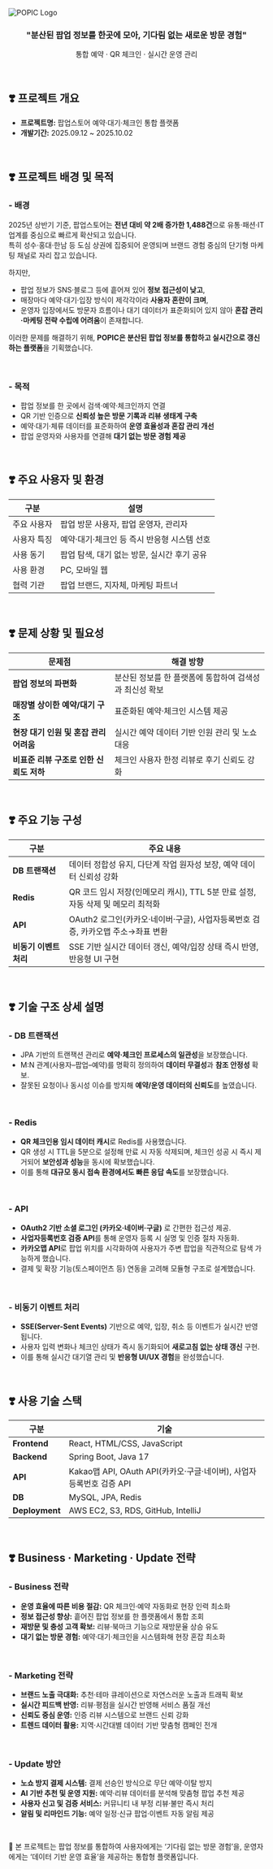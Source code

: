 ![POPIC Logo](/front/public/gitImg.png)
</br>

<h3 align="center">"분산된 팝업 정보를 한곳에 모아, 기다림 없는 새로운 방문 경험"</h3>
<p align="center">통합 예약 · QR 체크인 · 실시간 운영 관리</p>

</br>

## ❣️ 프로젝트 개요

- **프로젝트명:** 팝업스토어 예약·대기·체크인 통합 플랫폼
- **개발기간:** 2025.09.12 ~ 2025.10.02  

</br>

## ❣️ 프로젝트 배경 및 목적

### - 배경
2025년 상반기 기준, 팝업스토어는 **전년 대비 약 2배 증가한 1,488건**으로 유통·패션·IT 업계를 중심으로 빠르게 확산되고 있습니다.  
특히 성수·홍대·한남 등 도심 상권에 집중되어 운영되며 브랜드 경험 중심의 단기형 마케팅 채널로 자리 잡고 있습니다.  

하지만,  
- 팝업 정보가 SNS·블로그 등에 흩어져 있어 **정보 접근성이 낮고**,  
- 매장마다 예약·대기·입장 방식이 제각각이라 **사용자 혼란이 크며**,  
- 운영자 입장에서도 방문자 흐름이나 대기 데이터가 표준화되어 있지 않아 **혼잡 관리·마케팅 전략 수립에 어려움**이 존재합니다.  

이러한 문제를 해결하기 위해, **POPIC은 분산된 팝업 정보를 통합하고 실시간으로 갱신하는 플랫폼**을 기획했습니다.  

</br>

### - 목적
- 팝업 정보를 한 곳에서 검색·예약·체크인까지 연결  
- QR 기반 인증으로 **신뢰성 높은 방문 기록과 리뷰 생태계 구축**  
- 예약·대기·체류 데이터를 표준화하여 **운영 효율성과 혼잡 관리 개선**  
- 팝업 운영자와 사용자를 연결해 **대기 없는 방문 경험 제공**

</br>

## ❣️ 주요 사용자 및 환경

| 구분 | 설명 |
|------|------|
| 주요 사용자 | 팝업 방문 사용자, 팝업 운영자, 관리자 |
| 사용자 특징 | 예약·대기·체크인 등 즉시 반응형 시스템 선호 |
| 사용 동기 | 팝업 탐색, 대기 없는 방문, 실시간 후기 공유 |
| 사용 환경 | PC, 모바일 웹 |
| 협력 기관 | 팝업 브랜드, 지자체, 마케팅 파트너 |

</br>

## ❣️ 문제 상황 및 필요성

| 문제점 | 해결 방향 |
|--------|------------|
| **팝업 정보의 파편화** | 분산된 정보를 한 플랫폼에 통합하여 검색성과 최신성 확보 |
| **매장별 상이한 예약/대기 구조** | 표준화된 예약·체크인 시스템 제공 |
| **현장 대기 인원 및 혼잡 관리 어려움** | 실시간 예약 데이터 기반 인원 관리 및 노쇼 대응 |
| **비표준 리뷰 구조로 인한 신뢰도 저하** | 체크인 사용자 한정 리뷰로 후기 신뢰도 강화 |

</br>

## ❣️ 주요 기능 구성

| 구분 | 주요 내용 |
|------|------------|
| **DB 트랜잭션** | 데이터 정합성 유지, 다단계 작업 원자성 보장, 예약 데이터 신뢰성 강화 |
| **Redis** | QR 코드 임시 저장(인메모리 캐시), TTL 5분 만료 설정, 자동 삭제 및 메모리 최적화 |
| **API** | OAuth2 로그인(카카오·네이버·구글), 사업자등록번호 검증, 카카오맵 주소→좌표 변환 |
| **비동기 이벤트 처리** | SSE 기반 실시간 데이터 갱신, 예약/입장 상태 즉시 반영, 반응형 UI 구현 |

</br>

## ❣️ 기술 구조 상세 설명

### -  DB 트랜잭션
- JPA 기반의 트랜잭션 관리로 **예약·체크인 프로세스의 일관성**을 보장했습니다.  
- M:N 관계(사용자–팝업–예약)를 명확히 정의하여 **데이터 무결성**과 **참조 안정성** 확보.  
- 잘못된 요청이나 동시성 이슈를 방지해 **예약/운영 데이터의 신뢰도**를 높였습니다.
</br>

### -  Redis
- **QR 체크인용 임시 데이터 캐시**로 Redis를 사용했습니다.  
- QR 생성 시 TTL을 5분으로 설정해 만료 시 자동 삭제되며, 체크인 성공 시 즉시 제거되어 **보안성과 성능**을 동시에 확보했습니다.  
- 이를 통해 **대규모 동시 접속 환경에서도 빠른 응답 속도**를 보장했습니다.
</br>

### -  API
- **OAuth2 기반 소셜 로그인 (카카오·네이버·구글)** 로 간편한 접근성 제공.  
- **사업자등록번호 검증 API**를 통해 운영자 등록 시 실명 및 인증 절차 자동화.  
- **카카오맵 API**로 팝업 위치를 시각화하여 사용자가 주변 팝업을 직관적으로 탐색 가능하게 했습니다.  
- 결제 및 확장 기능(토스페이먼츠 등) 연동을 고려해 모듈형 구조로 설계했습니다.
</br>

### -  비동기 이벤트 처리
- **SSE(Server-Sent Events)** 기반으로 예약, 입장, 취소 등 이벤트가 실시간 반영됩니다.  
- 사용자 입력 변화나 체크인 상태가 즉시 동기화되어 **새로고침 없는 상태 갱신** 구현.  
- 이를 통해 실시간 대기열 관리 및 **반응형 UI/UX 경험**을 완성했습니다.

</br>

## ❣️ 사용 기술 스택

| 구분 | 기술 |
|------|------|
| **Frontend** | React, HTML/CSS, JavaScript |
| **Backend** | Spring Boot, Java 17 |
| **API** | Kakao맵 API, OAuth API(카카오·구글·네이버), 사업자등록번호 검증 API |
| **DB** | MySQL, JPA, Redis |
| **Deployment** | AWS EC2, S3, RDS, GitHub, IntelliJ |

</br>

## ❣️ Business · Marketing · Update 전략

### -  Business 전략
- **운영 효율에 따른 비용 절감:** QR 체크인·예약 자동화로 현장 인력 최소화  
- **정보 접근성 향상:** 흩어진 팝업 정보를 한 플랫폼에서 통합 조회  
- **재방문 및 충성 고객 확보:** 리뷰·북마크 기능으로 재방문율 상승 유도  
- **대기 없는 방문 경험:** 예약·대기·체크인을 시스템화해 현장 혼잡 최소화  
</br>

### -  Marketing 전략
- **브랜드 노출 극대화:** 추천·테마 큐레이션으로 자연스러운 노출과 트래픽 확보  
- **실시간 피드백 반영:** 리뷰·평점을 실시간 반영해 서비스 품질 개선  
- **신뢰도 중심 운영:** 인증 리뷰 시스템으로 브랜드 신뢰 강화  
- **트렌드 데이터 활용:** 지역·시간대별 데이터 기반 맞춤형 캠페인 전개  
</br>

### -  Update 방안
- **노쇼 방지 결제 시스템:** 결제 선승인 방식으로 무단 예약·이탈 방지  
- **AI 기반 추천 및 운영 지원:** 예약·리뷰 데이터를 분석해 맞춤형 팝업 추천 제공  
- **사용자 신고 및 검증 서비스:** 커뮤니티 내 부정 리뷰·불만 즉시 처리  
- **알림 및 리마인드 기능:** 예약 일정·신규 팝업·이벤트 자동 알림 제공  

</br>

📎 본 프로젝트는 팝업 정보를 통합하여 사용자에게는 ‘기다림 없는 방문 경험’을, 운영자에게는 ‘데이터 기반 운영 효율’을 제공하는 통합형 플랫폼입니다.
